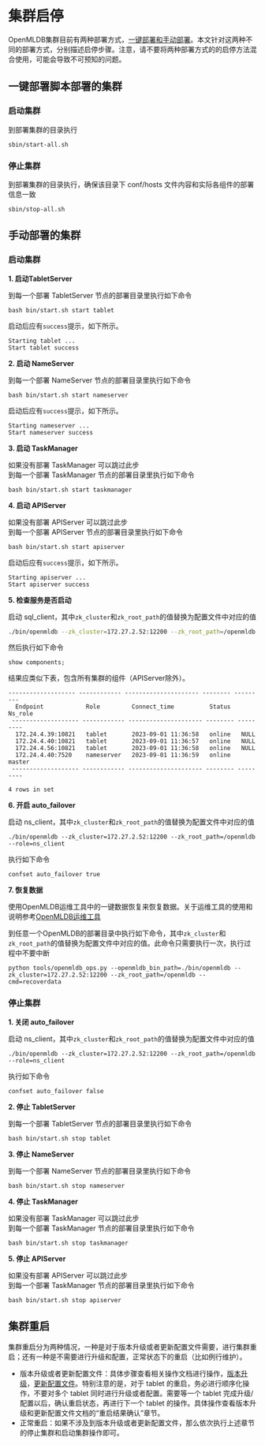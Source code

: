 # 集群启停
OpenMLDB集群目前有两种部署方式，[一键部署和手动部署](../deploy/install_deploy.md)。本文针对这两种不同的部署方式，分别描述启停步骤。注意，请不要将两种部署方式的的启停方法混合使用，可能会导致不可预知的问题。

## 一键部署脚本部署的集群

### 启动集群

到部署集群的目录执行

```
sbin/start-all.sh
```

### 停止集群

到部署集群的目录执行，确保该目录下 conf/hosts 文件内容和实际各组件的部署信息一致
```
sbin/stop-all.sh
```

## 手动部署的集群

### 启动集群

**1. 启动TabletServer**

到每一个部署 TabletServer 节点的部署目录里执行如下命令

```
bash bin/start.sh start tablet
```

启动后应有`success`提示，如下所示。

```
Starting tablet ...
Start tablet success
```

**2. 启动 NameServer**

到每一个部署 NameServer 节点的部署目录里执行如下命令

```
bash bin/start.sh start nameserver
```

启动后应有`success`提示，如下所示。

```
Starting nameserver ...
Start nameserver success
```

**3. 启动 TaskManager**

如果没有部署 TaskManager 可以跳过此步  
到每一个部署 TaskManager 节点的部署目录里执行如下命令

```
bash bin/start.sh start taskmanager
```

**4. 启动 APIServer**

如果没有部署 APIServer 可以跳过此步  
到每一个部署 APIServer 节点的部署目录里执行如下命令

```
bash bin/start.sh start apiserver
```

启动后应有`success`提示，如下所示。

```
Starting apiserver ...
Start apiserver success
```

**5. 检查服务是否启动**

启动 sql_client，其中`zk_cluster`和`zk_root_path`的值替换为配置文件中对应的值

```bash
./bin/openmldb --zk_cluster=172.27.2.52:12200 --zk_root_path=/openmldb --role=sql_client
```

然后执行如下命令

```
show components;
```

结果应类似下表，包含所有集群的组件（APIServer除外）。

```
------------------- ------------ --------------------- -------- ---------
  Endpoint            Role         Connect_time          Status   Ns_role
 ------------------- ------------ --------------------- -------- ---------
  172.24.4.39:10821   tablet       2023-09-01 11:36:58   online   NULL
  172.24.4.40:10821   tablet       2023-09-01 11:36:57   online   NULL
  172.24.4.56:10821   tablet       2023-09-01 11:36:58   online   NULL
  172.24.4.40:7520    nameserver   2023-09-01 11:36:59   online   master
 ------------------- ------------ --------------------- -------- ---------

4 rows in set
```

**6. 开启 auto_failover**

启动 ns_client，其中`zk_cluster`和`zk_root_path`的值替换为配置文件中对应的值

```
./bin/openmldb --zk_cluster=172.27.2.52:12200 --zk_root_path=/openmldb --role=ns_client
```

执行如下命令

```
confset auto_failover true 
```

**7. 恢复数据**

使用OpenMLDB运维工具中的一键数据恢复来恢复数据。关于运维工具的使用和说明参考[OpenMLDB运维工具](./openmldb_ops.md)

到任意一个OpenMLDB的部署目录中执行如下命令，其中`zk_cluster`和`zk_root_path`的值替换为配置文件中对应的值。此命令只需要执行一次，执行过程中不要中断

```
python tools/openmldb_ops.py --openmldb_bin_path=./bin/openmldb --zk_cluster=172.27.2.52:12200 --zk_root_path=/openmldb --cmd=recoverdata
```

### 停止集群

**1. 关闭 auto_failover**

启动 ns_client，其中`zk_cluster`和`zk_root_path`的值替换为配置文件中对应的值
```
./bin/openmldb --zk_cluster=172.27.2.52:12200 --zk_root_path=/openmldb --role=ns_client
```
执行如下命令
```
confset auto_failover false 
```

**2. 停止 TabletServer**

到每一个部署 TabletServer 节点的部署目录里执行如下命令
```
bash bin/start.sh stop tablet
```
**3. 停止 NameServer**

到每一个部署 NameServer 节点的部署目录里执行如下命令
```
bash bin/start.sh stop nameserver
```
**4. 停止 TaskManager**

如果没有部署 TaskManager 可以跳过此步  
到每一个部署 TaskManager 节点的部署目录里执行如下命令
```
bash bin/start.sh stop taskmanager
```

**5. 停止 APIServer**

如果没有部署 APIServer 可以跳过此步  
到每一个部署 TaskManager 节点的部署目录里执行如下命令
```
bash bin/start.sh stop apiserver
```

## 集群重启 

集群重启分为两种情况，一种是对于版本升级或者更新配置文件需要，进行集群重启；还有一种是不需要进行升级和配置，正常状态下的重启（比如例行维护）。

- 版本升级或者更新配置文件：具体步骤查看相关操作文档进行操作，[版本升级](upgrade.md)，[更新配置文件](update_conf.md)。特别注意的是，对于 tablet 的重启，务必进行顺序化操作，不要对多个 tablet 同时进行升级或者配置。需要等一个 tablet 完成升级/配置以后，确认重启状态，再进行下一个 tablet 的操作。具体操作查看版本升级和更新配置文件文档的“重启结果确认”章节。
- 正常重启：如果不涉及到版本升级或者更新配置文件，那么依次执行上述章节的停止集群和启动集群操作即可。

